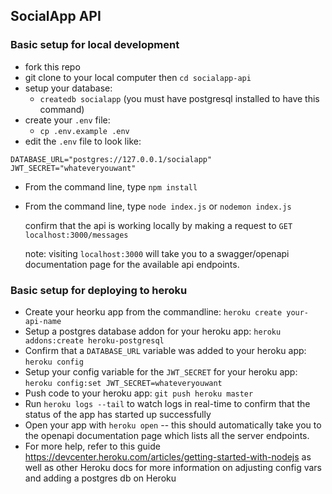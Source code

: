 ## SocialApp API

### Basic setup for local development

- fork this repo
- git clone to your local computer then `cd socialapp-api`
- setup your database:
  - `createdb socialapp` (you must have postgresql installed to have this command)
- create your `.env` file:
  - `cp .env.example .env`
- edit the `.env` file to look like:

```
DATABASE_URL="postgres://127.0.0.1/socialapp"
JWT_SECRET="whateveryouwant"
```

- From the command line, type `npm install`
- From the command line, type `node index.js` or `nodemon index.js`

  confirm that the api is working locally by making a request to `GET localhost:3000/messages`

  note: visiting `localhost:3000` will take you to a swagger/openapi documentation page for the available api endpoints.

### Basic setup for deploying to heroku

- Create your heorku app from the commandline: `heroku create your-api-name`
- Setup a postgres database addon for your heroku app: `heroku addons:create heroku-postgresql`
- Confirm that a `DATABASE_URL` variable was added to your heroku app: `heroku config`
- Setup your config variable for the `JWT_SECRET` for your heroku app: `heroku config:set JWT_SECRET=whateveryouwant`
- Push code to your heroku app: `git push heroku master`
- Run `heroku logs --tail` to watch logs in real-time to confirm that the status of the app has started up successfully
- Open your app with `heroku open` -- this should automatically take you to the openapi documentation page which lists all the server endpoints.
- For more help, refer to this guide https://devcenter.heroku.com/articles/getting-started-with-nodejs as well as other Heroku docs for more information on adjusting config vars and adding a postgres db on Heroku
